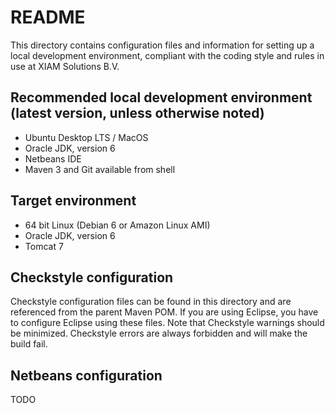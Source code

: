 # README

This directory contains configuration files and information for setting up a
local development environment, compliant with the coding style and rules in use
at XIAM Solutions B.V.

## Recommended local development environment (latest version, unless otherwise noted)
+ Ubuntu Desktop LTS / MacOS
+ Oracle JDK, version 6
+ Netbeans IDE
+ Maven 3 and Git available from shell

## Target environment
+ 64 bit Linux (Debian 6 or Amazon Linux AMI)
+ Oracle JDK, version 6
+ Tomcat 7

## Checkstyle configuration
Checkstyle configuration files can be found in this directory and are referenced
from the parent Maven POM. If you are using Eclipse, you have to configure
Eclipse using these files.
Note that Checkstyle warnings should be minimized. Checkstyle errors are always
forbidden and will make the build fail.

## Netbeans configuration
TODO
